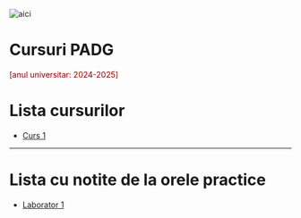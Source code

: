 ![aici](/assets/geo1.jpg)

# Cursuri PADG 
<!-- >[anul universitar: 2024-2025] -->
<span style="color:darkred;">[anul universitar: 2024-2025]</span>


# Lista cursurilor

- [Curs 1](/curs-1.md)

***

# Lista cu notite de la orele practice

- [Laborator 1](/curs-1.md)
